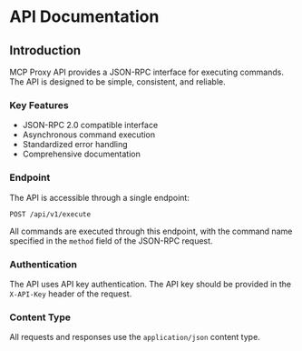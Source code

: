 # API Documentation

## Introduction

MCP Proxy API provides a JSON-RPC interface for executing commands. The API is designed to be simple, consistent, and reliable.

### Key Features

- JSON-RPC 2.0 compatible interface
- Asynchronous command execution
- Standardized error handling
- Comprehensive documentation

### Endpoint

The API is accessible through a single endpoint:

```
POST /api/v1/execute
```

All commands are executed through this endpoint, with the command name specified in the `method` field of the JSON-RPC request.

### Authentication

The API uses API key authentication. The API key should be provided in the `X-API-Key` header of the request.

### Content Type

All requests and responses use the `application/json` content type. 